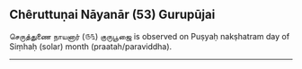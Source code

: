 ## Chêruttuṇai Nāyanār (53) Gurupūjai
செருத்துணை நாயனார் (௫௩) குருபூஜை is observed on Puṣyaḥ nakṣhatram day of Siṃhaḥ (solar) month (praatah/paraviddha).



---
